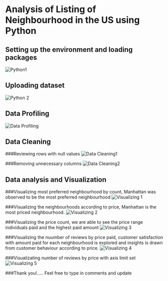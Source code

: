# Analysis of Listing of Neighbourhood in the US using Python

## Setting up the environment and loading packages 
![Python1](https://github.com/Iloanyabertina/Listing-of-Neighbourhood-in-the-US--Data-Analysis/assets/139617136/56c31b81-d8e6-424e-8ab5-a0bd73b840fc)

## Uploading dataset
![Python 2](https://github.com/Iloanyabertina/Listing-of-Neighbourhood-in-the-US--Data-Analysis/assets/139617136/ab043ac2-a4dc-47ee-b85a-e8611b388bcc)

## Data Profiling
  ![Data Profiling](https://github.com/Iloanyabertina/Listing-of-Neighbourhood-in-the-US--Data-Analysis/assets/139617136/083cde72-879c-42e3-b67d-5d270ede07cc)

## Data Cleaning
###Reviewing rows with null values
![Data Cleaning1](https://github.com/Iloanyabertina/Listing-of-Neighbourhood-in-the-US--Data-Analysis/assets/139617136/a77f714b-b30a-4d7d-ad98-e5727b1ec6bd)

###Removing unnecessary columns
![Data Cleaning2](https://github.com/Iloanyabertina/Listing-of-Neighbourhood-in-the-US--Data-Analysis/assets/139617136/326b620a-9c7d-4ffc-982c-f9cd8a9b323a)

## Data analysis and Visualization
###Visualizing most preferred neighbourhood by count, Manhattan was observed to be the most preferred neighbourhood
![Visualizing 1](https://github.com/Iloanyabertina/Listing-of-Neighbourhood-in-the-US--Data-Analysis/assets/139617136/d78d5b40-0bf1-4055-978c-fcd890d9db39)

###Visualizing the neighbourhoods according to price, Manhattan is the most priced neighbourhood.
![Visualizing 2](https://github.com/Iloanyabertina/Listing-of-Neighbourhood-in-the-US--Data-Analysis/assets/139617136/20e709f2-7060-4378-a0ac-a3647f3da4fe)

###Visualizing the price count, we are able to see the price range individuals paid and the highest paid amount
![Visualizing 3](https://github.com/Iloanyabertina/Listing-of-Neighbourhood-in-the-US--Data-Analysis/assets/139617136/452dba1e-68fa-42d6-b933-4aa0b2364818)

###Visualizing the nuumber of reviews by price paid, customer satisfaction with amount paid for each neighbourhood is explored and insights is drawn from customer behaviour according to price.
![Visualizing 4](https://github.com/Iloanyabertina/Listing-of-Neighbourhood-in-the-US--Data-Analysis/assets/139617136/2fa1d8b8-b820-476f-a1cb-3c57d2b5ed9b)

###Visualizating number of reviews by price with axis limit set
![Visualizing 5](https://github.com/Iloanyabertina/Listing-of-Neighbourhood-in-the-US--Data-Analysis/assets/139617136/50389e27-5f1c-43c1-aec7-2bd48b6a10fc)

###Thank you!..... Feel free to type in comments and update 
